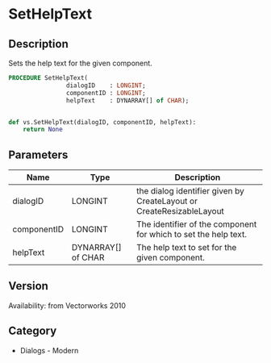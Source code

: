 # SetHelpText

## Description
Sets the help text for the given component.

```pascal
PROCEDURE SetHelpText(
				dialogID    : LONGINT;
				componentID : LONGINT;
				helpText    : DYNARRAY[] of CHAR);
```

```python

def vs.SetHelpText(dialogID, componentID, helpText):
    return None
```

## Parameters
|Name|Type|Description|
|---|---|---|
|dialogID|LONGINT|the dialog identifier given by CreateLayout or CreateResizableLayout|
|componentID|LONGINT|The identifier of the component for which to set the help text.|
|helpText|DYNARRAY[] of CHAR|The help text to set for the given component.|

## Version
Availability: from Vectorworks 2010
## Category
* Dialogs - Modern

